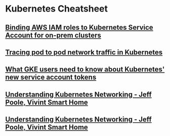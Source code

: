 # Kubernetes Cheatsheet

## [Binding AWS IAM roles to Kubernetes Service Account for on-prem clusters](https://dev.to/danielepolencic/binding-aws-iam-roles-to-kubernetes-service-account-for-on-prem-clusters-1icc)
## [Tracing pod to pod network traffic in Kubernetes](https://dev.to/danielepolencic/tracing-pod-to-pod-network-traffic-in-kubernetes-434k)
## [What GKE users need to know about Kubernetes' new service account tokens](https://cloud.google.com/blog/products/containers-kubernetes/kubernetes-bound-service-account-tokens)
## [Understanding Kubernetes Networking - Jeff Poole, Vivint Smart Home](https://www.youtube.com/watch?v=InZVNuKY5GY&t=54s)
## [Understanding Kubernetes Networking - Jeff Poole, Vivint Smart Home](https://github.com/korvus81/k8s-net-labs)

